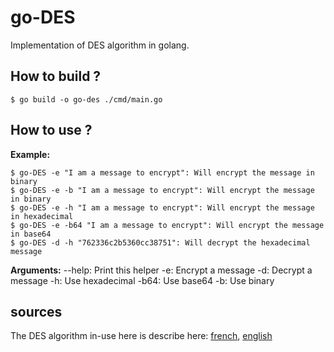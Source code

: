 # go-DES

Implementation of DES algorithm in golang.

## How to build ?
```
$ go build -o go-des ./cmd/main.go
```

## How to use ?
**Example:**
```
$ go-DES -e "I am a message to encrypt": Will encrypt the message in binary
$ go-DES -e -b "I am a message to encrypt": Will encrypt the message in binary
$ go-DES -e -h "I am a message to encrypt": Will encrypt the message in hexadecimal
$ go-DES -e -b64 "I am a message to encrypt": Will encrypt the message in base64
$ go-DES -d -h "762336c2b5360cc38751": Will decrypt the hexadecimal message
```

**Arguments:**
--help: Print this helper
-e: Encrypt a message
-d: Decrypt a message
-h: Use hexadecimal
-b64: Use base64
-b: Use binary

## sources
The DES algorithm in-use here is describe here: [french](https://www.commentcamarche.net/contents/204-introduction-au-chiffrement-avec-des), [english](https://ccm.net/contents/134-introduction-to-encryption-with-des)
